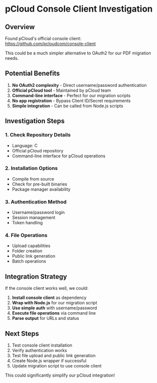 # pCloud Console Client Investigation

## Overview

Found pCloud's official console client: https://github.com/pcloudcom/console-client

This could be a much simpler alternative to OAuth2 for our PDF migration needs.

## Potential Benefits

1. **No OAuth2 complexity** - Direct username/password authentication
2. **Official pCloud tool** - Maintained by pCloud team
3. **Command-line interface** - Perfect for our migration scripts
4. **No app registration** - Bypass Client ID/Secret requirements
5. **Simple integration** - Can be called from Node.js scripts

## Investigation Steps

### 1. Check Repository Details
- Language: C
- Official pCloud repository
- Command-line interface for pCloud operations

### 2. Installation Options
- Compile from source
- Check for pre-built binaries
- Package manager availability

### 3. Authentication Method
- Username/password login
- Session management
- Token handling

### 4. File Operations
- Upload capabilities
- Folder creation
- Public link generation
- Batch operations

## Integration Strategy

If the console client works well, we could:

1. **Install console client** as dependency
2. **Wrap with Node.js** for our migration script
3. **Use simple auth** with username/password
4. **Execute file operations** via command line
5. **Parse output** for URLs and status

## Next Steps

1. Test console client installation
2. Verify authentication works
3. Test file upload and public link generation
4. Create Node.js wrapper if successful
5. Update migration script to use console client

This could significantly simplify our pCloud integration!